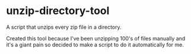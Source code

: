 # unzip-directory-tool
A script that unzips every zip file in a directory.

Created this tool because I've been unzipping 100's of files manually and it's a giant pain so decided to make a script to do it automatically for me.
